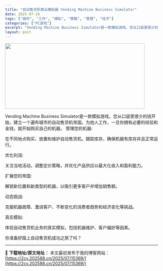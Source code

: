 ```yaml
---
title: "自动售货机商业模拟器 Vending Machine Business Simulator"
date: 2025-07-26
tags: ["城市", "工作", "模拟", "策略", "管理", "经济"]
categories: ["PC游戏"]
excerpt: "Vending Machine Business Simulator是一款模拟游戏，您从口袋里很少的钱开始，建立一个遍布城市的自动售货机帝国。为他人工作，一旦你拥有必要的经验和金钱，就开始购买自己的机器。 管理您的机器: 在不同地点购买、放置和维护自动售货机。跟踪库存，确保机器有库存并且正常运行。 &hellip;"
layout: post
---
```


<img class="aligncenter size-full wp-image-15325" src="https://2cy.202588.cn/wp-content/uploads/2025/07/2025072610455382.webp" alt="" width="460" height="215" />

Vending Machine Business Simulator是一款模拟游戏，您从口袋里很少的钱开始，建立一个遍布城市的自动售货机帝国。为他人工作，一旦你拥有必要的经验和金钱，就开始购买自己的机器。
管理您的机器:

在不同地点购买、放置和维护自动售货机。跟踪库存，确保机器有库存并且正常运行。

优化利润:

关注当地活动，调整定价策略，并优化产品供应以最大化收入和盈利能力。

扩展您的帝国:

解锁新位置和新类型的机器，以吸引更多客户并增加销售额。

动态挑战:

克服机器故障、激进客户、不断变化的消费者趋势和经济变化等挑战。

真实模拟:

体验自动售货机业务的真实模拟，包括机器维护、客户偏好等因素。

你准备好踏上自动售货机成功之旅了吗？

---
📖 **下载地址/原文地址：** 本文最初发布于我的博客网站：[https://2cy.202588.cn/2025/07/15369/](https://2cy.202588.cn/2025/07/15369/)
